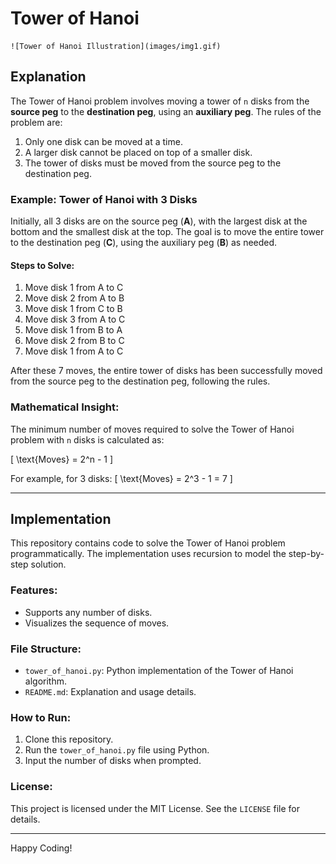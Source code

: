 # Tower of Hanoi
    ![Tower of Hanoi Illustration](images/img1.gif)

## Explanation
The Tower of Hanoi problem involves moving a tower of `n` disks from the **source peg** to the **destination peg**, using an **auxiliary peg**. The rules of the problem are:

1. Only one disk can be moved at a time.
2. A larger disk cannot be placed on top of a smaller disk.
3. The tower of disks must be moved from the source peg to the destination peg.

### Example: Tower of Hanoi with 3 Disks
Initially, all 3 disks are on the source peg (**A**), with the largest disk at the bottom and the smallest disk at the top. The goal is to move the entire tower to the destination peg (**C**), using the auxiliary peg (**B**) as needed.

#### Steps to Solve:
1. Move disk 1 from A to C
2. Move disk 2 from A to B
3. Move disk 1 from C to B
4. Move disk 3 from A to C
5. Move disk 1 from B to A
6. Move disk 2 from B to C
7. Move disk 1 from A to C

After these 7 moves, the entire tower of disks has been successfully moved from the source peg to the destination peg, following the rules.

### Mathematical Insight:
The minimum number of moves required to solve the Tower of Hanoi problem with `n` disks is calculated as:

\[
\text{Moves} = 2^n - 1
\]

For example, for 3 disks:
\[
\text{Moves} = 2^3 - 1 = 7
\]

---

## Implementation
This repository contains code to solve the Tower of Hanoi problem programmatically. The implementation uses recursion to model the step-by-step solution.

### Features:
- Supports any number of disks.
- Visualizes the sequence of moves.

### File Structure:
- `tower_of_hanoi.py`: Python implementation of the Tower of Hanoi algorithm.
- `README.md`: Explanation and usage details.

### How to Run:
1. Clone this repository.
2. Run the `tower_of_hanoi.py` file using Python.
3. Input the number of disks when prompted.



### License:
This project is licensed under the MIT License. See the `LICENSE` file for details.

---

Happy Coding!
